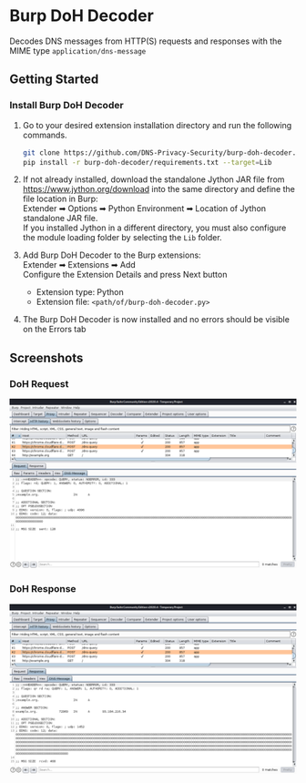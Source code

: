 # Burp DoH Decoder

Decodes DNS messages from HTTP(S) requests and responses with the MIME type `application/dns-message`

## Getting Started

### Install Burp DoH Decoder
1. Go to your desired extension installation directory and run the following commands. 
    ```sh
    git clone https://github.com/DNS-Privacy-Security/burp-doh-decoder.git
    pip install -r burp-doh-decoder/requirements.txt --target=Lib
    ```

2. If not already installed, download the standalone Jython JAR file from https://www.jython.org/download into the same directory and define the file location in Burp:\
Extender ➡ Options ➡ Python Environment ➡ Location of Jython standalone JAR file.\
If you installed Jython in a different directory, you must also configure the module loading folder by selecting the `Lib` folder.
3. Add Burp DoH Decoder to the Burp extensions:\
Extender ➡ Extensions ➡ Add\
Configure the Extension Details and press Next button
    * Extension type: Python
    * Extension file: `<path/of/burp-doh-decoder.py>`

4. The Burp DoH Decoder is now installed and no errors should be visible on the Errors tab

## Screenshots

### DoH Request

![DoH Request](img/doh-request.png "DoH request with Burp DoH Decoder")

### DoH Response

![DoH Request](img/doh-response.png "DoH request with Burp DoH Decoder")
